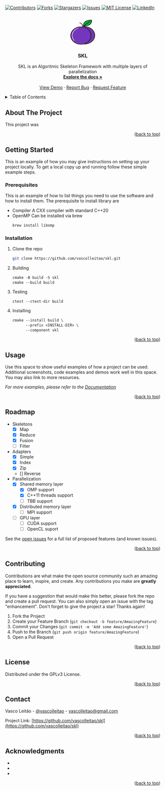 <div id="top"></div>
<!--
*** Thanks for checking out the Best-README-Template. If you have a suggestion
*** that would make this better, please fork the repo and create a pull request
*** or simply open an issue with the tag "enhancement".
*** Don't forget to give the project a star!
*** Thanks again! Now go create something AMAZING! :D
-->



<!-- PROJECT SHIELDS -->
<!--
*** I'm using markdown "reference style" links for readability.
*** Reference links are enclosed in brackets [ ] instead of parentheses ( ).
*** See the bottom of this document for the declaration of the reference variables
*** for contributors-url, forks-url, etc. This is an optional, concise syntax you may use.
*** https://www.markdownguide.org/basic-syntax/#reference-style-links
-->
[![Contributors][contributors-shield]][contributors-url]
[![Forks][forks-shield]][forks-url]
[![Stargazers][stars-shield]][stars-url]
[![Issues][issues-shield]][issues-url]
[![MIT License][license-shield]][license-url]
[![LinkedIn][linkedin-shield]][linkedin-url]



<!-- PROJECT LOGO -->
<br />
<div align="center">
  <a href="https://github.com/vascolleitao/skl/tree/develop">
    <img src="doc/images/plum.png" alt="Logo" width="80" height="80">
  </a>

<h3 align="center">SKL</h3>

  <p align="center">
    SKL is an Algoritmic Skeleton Framework with multiple layers of parallelization 
    <br />
    <a href="https://github.com/vascolleitao/skl"><strong>Explore the docs »</strong></a>
    <br />
    <br />
    <a href="https://github.com/vascolleitao/skl">View Demo</a>
    ·
    <a href="https://github.com/vascolleitao/skl/issues">Report Bug</a>
    ·
    <a href="https://github.com/vascolleitao/skl/issues">Request Feature</a>
  </p>
</div>



<!-- TABLE OF CONTENTS -->
<details>
  <summary>Table of Contents</summary>
  <ol>
    <li>
      <a href="#about-the-project">About The Project</a>
      <ul>
        <li><a href="#built-with">Built With</a></li>
      </ul>
    </li>
    <li>
      <a href="#getting-started">Getting Started</a>
      <ul>
        <li><a href="#prerequisites">Prerequisites</a></li>
        <li><a href="#installation">Installation</a></li>
      </ul>
    </li>
    <li><a href="#usage">Usage</a></li>
    <li><a href="#roadmap">Roadmap</a></li>
    <li><a href="#contributing">Contributing</a></li>
    <li><a href="#license">License</a></li>
    <li><a href="#contact">Contact</a></li>
    <li><a href="#acknowledgments">Acknowledgments</a></li>
  </ol>
</details>



<!-- ABOUT THE PROJECT -->
## About The Project

This project was 

<p align="right">(<a href="#top">back to top</a>)</p>



<!-- GETTING STARTED -->
## Getting Started

This is an example of how you may give instructions on setting up your project locally.
To get a local copy up and running follow these simple example steps.

### Prerequisites

This is an example of how to list things you need to use the software and how to install them.
The prerequisite to install library are
* Compiler
    A CXX compiler with standard C++20
* OpenMP
    Can be installed via brew
    ```sh
    brew install libomp
    ```

### Installation

1. Clone the repo
    ```sh
    git clone https://github.com/vascolleitao/skl.git
    ```
2. Building
    ```
    cmake -B build -S skl
    cmake --build build
    ```
3. Testing
    ```
    ctest --ctest-dir build
    ```
4. Installing
    ```
    cmake --install build \
          --prefix <INSTALL-DIR> \
          --component skl
    ```



<p align="right">(<a href="#top">back to top</a>)</p>



<!-- USAGE EXAMPLES -->
## Usage

Use this space to show useful examples of how a project can be used. Additional screenshots, code examples and demos work well in this space. You may also link to more resources.

_For more examples, please refer to the [Documentation](https://example.com)_

<p align="right">(<a href="#top">back to top</a>)</p>



<!-- ROADMAP -->
## Roadmap

- Skeletons
    - [X] Map
    - [X] Reduce
    - [X] Fusion
    - [ ] Filter
- Adapters
    - [X] Simple
    - [X] Index
    - [X] Zip
    - [] Reverse
- Parallelization
    - [X] Shared memory layer
        - [X] OMP support
        - [X] C++11 threads support
        - [ ] TBB support
    - [X] Distributed memory layer
        - [ ] MPI support
    - [ ] GPU layer
        - [ ] CUDA support
        - [ ] OpenCL suport

See the [open issues](https://github.com/vascolleitao/skl/issues) for a full list of proposed features (and known issues).

<p align="right">(<a href="#top">back to top</a>)</p>



<!-- CONTRIBUTING -->
## Contributing

Contributions are what make the open source community such an amazing place to learn, inspire, and create. Any contributions you make are **greatly appreciated**.

If you have a suggestion that would make this better, please fork the repo and create a pull request. You can also simply open an issue with the tag "enhancement".
Don't forget to give the project a star! Thanks again!

1. Fork the Project
2. Create your Feature Branch (`git checkout -b feature/AmazingFeature`)
3. Commit your Changes (`git commit -m 'Add some AmazingFeature'`)
4. Push to the Branch (`git push origin feature/AmazingFeature`)
5. Open a Pull Request

<p align="right">(<a href="#top">back to top</a>)</p>



<!-- LICENSE -->
## License

Distributed under the GPLv3 License.

<p align="right">(<a href="#top">back to top</a>)</p>



<!-- CONTACT -->
## Contact

Vasco Leitão - [@vascolleitao](https://twitter.com/vascolleitao) - vascolleitao@gmail.com

Project Link: [https://github.com/vascolleitao/skl](https://github.com/vascolleitao/skl)

<p align="right">(<a href="#top">back to top</a>)</p>



<!-- ACKNOWLEDGMENTS -->
## Acknowledgments

* []()
* []()
* []()

<p align="right">(<a href="#top">back to top</a>)</p>



<!-- MARKDOWN LINKS & IMAGES -->
<!-- https://www.markdownguide.org/basic-syntax/#reference-style-links -->
[contributors-shield]: https://img.shields.io/github/contributors/vascolleitao/skl.svg?style=for-the-badge
[contributors-url]: https://github.com/vascolleitao/skl/graphs/contributors
[forks-shield]: https://img.shields.io/github/forks/vascolleitao/skl.svg?style=for-the-badge
[forks-url]: https://github.com/vascolleitao/skl/network/members
[stars-shield]: https://img.shields.io/github/stars/vascolleitao/skl.svg?style=for-the-badge
[stars-url]: https://github.com/vascolleitao/skl/stargazers
[issues-shield]: https://img.shields.io/github/issues/vascolleitao/skl.svg?style=for-the-badge
[issues-url]: https://github.com/vascolleitao/skl/issues
[license-shield]: https://img.shields.io/github/license/vascolleitao/skl.svg?style=for-the-badge
[license-url]: https://github.com/vascolleitao/skl/blob/master/LICENSE.txt
[linkedin-shield]: https://img.shields.io/badge/-LinkedIn-black.svg?style=for-the-badge&logo=linkedin&colorB=555
[linkedin-url]: https://linkedin.com/in/vascolleitao
```


